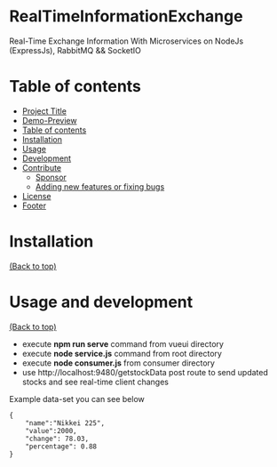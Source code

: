 # RealTimeInformationExchange
Real-Time Exchange Information With Microservices on NodeJs (ExpressJs), RabbitMQ &amp;&amp; SocketIO

# Table of contents

- [Project Title](#project-title)
- [Demo-Preview](#demo-preview)
- [Table of contents](#table-of-contents)
- [Installation](#installation)
- [Usage](#usage)
- [Development](#development)
- [Contribute](#contribute)
    - [Sponsor](#sponsor)
    - [Adding new features or fixing bugs](#adding-new-features-or-fixing-bugs)
- [License](#license)
- [Footer](#footer)

# Installation
[(Back to top)](#table-of-contents)



# Usage and development
[(Back to top)](#table-of-contents)

- execute **npm run serve** command from vueui directory
- execute **node service.js** command from root directory
- execute **node consumer.js** from consumer directory
- use http://localhost:9480/getstockData post route to send updated stocks and see real-time client changes  

Example data-set you can see below

```
{
    "name":"Nikkei 225",
    "value":2000,
    "change": 78.03,
    "percentage": 0.88
}
```




